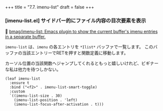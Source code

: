+++
title = "7.7. imenu-list"
draft = false
+++
### [imenu-list.el] サイドバー的にファイル内容の目次要素を表示
🔗 [bmag/imenu-list: Emacs plugin to show the current buffer's imenu entries in a separate buffer.](https://github.com/bmag/imenu-list) 

`imenu-list` は、`imenu` の各エントリを `*Ilist*` バッファで一覧します。
このバッファの当該エントリーでRETを押すと関数定義に移動します。

カーソル位置の当該関数へジャンプしてくれるともっと嬉しいけれど、ビギナーな私は他力を待つしかない。
```elisp
(leaf imenu-list
  :ensure t
  :bind ("<f2>" . imenu-list-smart-toggle)
  :custom
  `((imenu-list-size . 30)
	(imenu-list-position . 'left)
	(imenu-list-focus-after-activation . t)))
```
